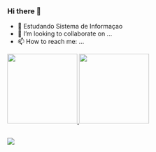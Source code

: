 ### Hi there 👋

- 🌱 Estudando Sistema de Informaçao
- 👯 I’m looking to collaborate on ...
- 📫 How to reach me: ...

<div>
  <a href="https://github.com/PedroTavaressc">
  <img height="160em" src="https://github-readme-stats.vercel.app/api?username=PedroTavaressc&show_icons=false&theme=blue-green&include_all_commits=true&count_private=true"/>
  <img height="160em" src="https://github-readme-stats.vercel.app/api/top-langs/?username=PedroTavaressc&layout=compact&langs_count=7&theme=blue-green"/>
</div>

##
  
  <a href="https://www.linkedin.com/in/pedro-tavares-224904219/" target="_blank"><img src="https://img.shields.io/badge/-LinkedIn-%230077B5?style=for-the-badge&logo=linkedin&logoColor=white" target="_blank"></a>

  

